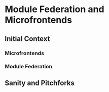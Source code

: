 # Module Federation and Microfrontends

## Initial Context

### Microfrontends

### Module Federation

## Sanity and Pitchforks
